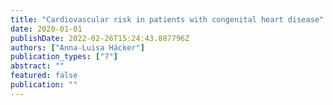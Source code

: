 ```yaml
---
title: "Cardiovascular risk in patients with congenital heart disease"
date: 2020-01-01
publishDate: 2022-02-26T15:24:43.887796Z
authors: ["Anna-Luisa Häcker"]
publication_types: ["7"]
abstract: ""
featured: false
publication: ""
---
```


